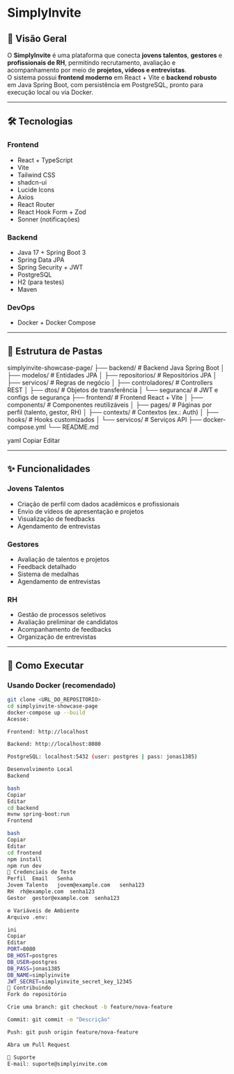 # SimplyInvite

## 📌 Visão Geral

O **SimplyInvite** é uma plataforma que conecta **jovens talentos**, **gestores** e **profissionais de RH**, permitindo recrutamento, avaliação e acompanhamento por meio de **projetos, vídeos e entrevistas**.  
O sistema possui **frontend moderno** em React + Vite e **backend robusto** em Java Spring Boot, com persistência em PostgreSQL, pronto para execução local ou via Docker.

---

## 🛠️ Tecnologias

### Frontend
- React + TypeScript
- Vite
- Tailwind CSS
- shadcn-ui
- Lucide Icons
- Axios
- React Router
- React Hook Form + Zod
- Sonner (notificações)

### Backend
- Java 17 + Spring Boot 3
- Spring Data JPA
- Spring Security + JWT
- PostgreSQL
- H2 (para testes)
- Maven

### DevOps
- Docker + Docker Compose

---

## 📂 Estrutura de Pastas

simplyinvite-showcase-page/
├── backend/ # Backend Java Spring Boot
│ ├── modelos/ # Entidades JPA
│ ├── repositorios/ # Repositórios JPA
│ ├── servicos/ # Regras de negócio
│ ├── controladores/ # Controllers REST
│ ├── dtos/ # Objetos de transferência
│ └── seguranca/ # JWT e configs de segurança
├── frontend/ # Frontend React + Vite
│ ├── components/ # Componentes reutilizáveis
│ ├── pages/ # Páginas por perfil (talento, gestor, RH)
│ ├── contexts/ # Contextos (ex.: Auth)
│ ├── hooks/ # Hooks customizados
│ └── servicos/ # Serviços API
├── docker-compose.yml
└── README.md

yaml
Copiar
Editar

---

## ✨ Funcionalidades

### Jovens Talentos
- Criação de perfil com dados acadêmicos e profissionais
- Envio de vídeos de apresentação e projetos
- Visualização de feedbacks
- Agendamento de entrevistas

### Gestores
- Avaliação de talentos e projetos
- Feedback detalhado
- Sistema de medalhas
- Agendamento de entrevistas

### RH
- Gestão de processos seletivos
- Avaliação preliminar de candidatos
- Acompanhamento de feedbacks
- Organização de entrevistas

---

## 🚀 Como Executar

### Usando Docker (recomendado)
```bash
git clone <URL_DO_REPOSITORIO>
cd simplyinvite-showcase-page
docker-compose up --build
Acesse:

Frontend: http://localhost

Backend: http://localhost:8080

PostgreSQL: localhost:5432 (user: postgres | pass: jonas1385)

Desenvolvimento Local
Backend

bash
Copiar
Editar
cd backend
mvnw spring-boot:run
Frontend

bash
Copiar
Editar
cd frontend
npm install
npm run dev
🔑 Credenciais de Teste
Perfil	Email	Senha
Jovem Talento	jovem@example.com	senha123
RH	rh@example.com	senha123
Gestor	gestor@example.com	senha123

⚙️ Variáveis de Ambiente
Arquivo .env:

ini
Copiar
Editar
PORT=8080
DB_HOST=postgres
DB_USER=postgres
DB_PASS=jonas1385
DB_NAME=simplyinvite
JWT_SECRET=simplyinvite_secret_key_12345
🤝 Contribuindo
Fork do repositório

Crie uma branch: git checkout -b feature/nova-feature

Commit: git commit -m "Descrição"

Push: git push origin feature/nova-feature

Abra um Pull Request

📧 Suporte
E-mail: suporte@simplyinvite.com
